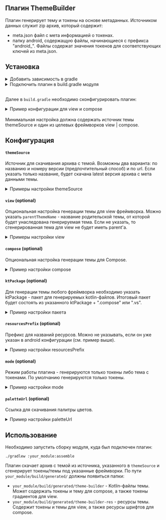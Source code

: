 ## Плагин ThemeBuilder

Плагин генерирует тему и токены на основе метаданных. Источником данных служит zip архив, который содержит:
- meta.json файл с мета информацией о токенах.
- папку android, содержащую файлы, начинающиеся с префикса "android_". Файлы содержат значения токенов для соответствующих ключей из meta.json.

## Установка
<details>
<summary>Добавить зависимость в gradle</summary>

```groovy
[plugins]
themebuilder = { id = "io.github.salute-developers.theme-builder-plugin" }
```
</details>

<details>

<summary>Подключить плагин в build.gradle модуля</summary>

```kotlin
plugins {
	id(libs.plugins.themebuilder.get().pluginId)
}
```
</details>
<br>

Далее в `build.gradle` необходимо сконфигурировать плагин:

<details>
<summary>Пример конфигурации для view и compose</summary>

```kotlin
plugins {
	...
	id(libs.plugins.themebuilder.get().pluginId)
}

android {
    namespace = "com.example.app.themebuilder"
    resourcePrefix = "thmbldr"
}

themeBuilder {
    themeSource(name = "stylesSalute", version = "0.1.0")
    view(parentThemeName = "Sdds.Theme")
    compose()
    ktPackage("com.example.app.themebuilder.tokens")
}
```
</details>
<br>
Минимальная настройка должна содержать источник темы themeSource и один из целевых фреймворков view | compose.

## Конфигурация

#### `themeSource`
Источник для скачивания архива с темой. Возможны два варианта: по названию и номеру версии (предпочтительный способ) и по url. Если указать только название, будет скачана latest версия архива с мета данными темы.

<details>
<summary>Примеры настройки themeSource</summary>

```kotlin
themeSource(name = "stylesSalute") // version = "latest"
```
```kotlin
themeSource(name = "stylesSalute", version = "0.1.0")
```
```kotlin
themeSource(url = "https://example.com/themes/theme.zip")
```
</details>

#### `view` (optional)
Опциональная настройка генерации темы для view фреймворка. Можно указать `parentThemeName` - название родительской темы, от которой будет унаследована генерируемая тема. Если не указать, то сгенерированная тема для view не будет иметь parent'a. 

<details>
<summary>Примеры настройки view</summary>

```kotlin
view(parentThemeName = "Theme.MaterialComponents")
```
```kotlin
view() // Тема не будет иметь parent'a
```
</details>

#### `compose` (optional)
Опциональная настройка генерации темы для Compose.

<details>
<summary>Пример настройки compose</summary>

```kotlin
compose()
```
</details>

#### `ktPackage` (optional)
Для генерации темы любого фреймворка необходимо указать ktPackage - пакет для генерируемых kotlin-файлов. Итоговый пакет будет состоять из указанного ktPackage + ".compose" или ".vs".

<details>
<summary>Пример настройки пакета</summary>

```kotlin
ktPackage("com.example.app.themebuilder.tokens")
```
</details>

#### `resourcesPrefix` (optional)
Префикс для названий ресурсов. Можно не указывать, если он уже указан в android конфигурации (см. пример выше).

<details>
<summary>Пример настройки resourcesPrefix</summary>

```kotlin
resourcesPrefix(prefix = "ds")
```
</details>

#### `mode` (optional) 
Режим работы плагина - генерируются только токены либо тема с токенами. По умолчанию генерируются только токены.

<details>
<summary>Пример настройки mode</summary>

```kotlin
mode(mode = ThemeBuilderMode.TOKENS_ONLY) // сгенерируются только токены
```
```kotlin
mode(mode = ThemeBuilderMode.THEME) // сгенерируются токены и темы
```
</details>

#### `paletteUrl` (optional) 
Ссылка для скачивания палитры цветов.

<details>
<summary>Пример настройки paletteUrl</summary>

```kotlin
paletteUrl(url = "https://example.com/themes/color-palette.json")
```
</details>

## Использование
Необходимо запустить сборку модуля, куда был подключен плагин:

 `./gradlew :your_module:assemble`

Плагин скачает архив с темой из источника, указанного в `themeSource` и сгенерирует токены/темы под указанные фреймворки. По пути `your_module/build/generated/` должны появиться папки:
- `your_module/build/generated/theme-builder` - Kotlin-файлы темы. Может содержать токены и тему для compose, а также токены градиентов для view.
- `your_module/build/generated/theme-builder-res` - ресурсы темы. Содержит токены и темы для view, а также ресурсы шрифтов для compose.

